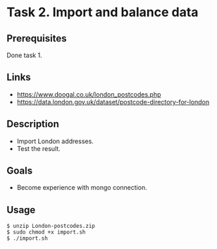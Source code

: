 # Task 2. Import and balance data

## Prerequisites

Done task 1.

## Links

* https://www.doogal.co.uk/london_postcodes.php
* https://data.london.gov.uk/dataset/postcode-directory-for-london

## Description

* Import London addresses.
* Test the result.

## Goals

* Become experience with mongo connection.

## Usage

```shell
$ unzip London-postcodes.zip
$ sudo chmod +x import.sh
$ ./import.sh
```
